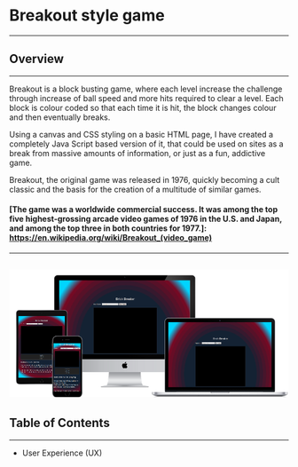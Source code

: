 # Breakout style game
---
## Overview
---
Breakout is a block busting game, where each level increase the challenge through increase of ball speed and more hits required to clear a level.
Each block is colour coded so that each time it is hit, the block changes colour and then eventually breaks.

Using a canvas and CSS styling on a basic HTML page, I have created a completely Java Script based version of it, that could be used on sites as a break from massive amounts of information, or just as a fun, addictive game.

Breakout, the original game was released in 1976, quickly becoming a cult classic and the basis for the creation of a multitude of similar games.

#### [The game was a worldwide commercial success. It was among the top five highest-grossing arcade video games of 1976 in the U.S. and Japan, and among the top three in both countries for 1977.]: https://en.wikipedia.org/wiki/Breakout_(video_game)
---
![responsive website](media/ResponsiveMockup.png "Mock-up of the responsive website")
---
## Table of Contents
---

- User Experience (UX)